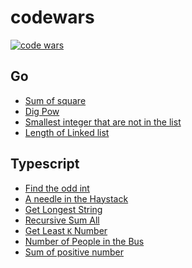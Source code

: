 # codewars

<p>
<a href="https://www.codewars.com/users/WLun001/badges/micro">
        <img src="https://www.codewars.com/users/WLun001/badges/micro"
            alt="code wars"></a>            
</p>

## Go
- [Sum of square](go/sum-square.go)
- [Dig Pow](go/dig-pow.go)
- [Smallest integer that are not in the list](go/smallest-int.go)
- [Length of Linked list](go/linked-list.go)

## Typescript
- [Find the odd int](typescript/src/index.ts#L8-L18)
- [A needle in the Haystack](typescript/src/index.ts#L20-L34)
- [Get Longest String](typescript/src/index.ts#L36-L48)
- [Recursive Sum All](typescript/src/index.ts#L50-L61)
- [Get Least `K` Number](typescript/src/index.ts#L63-L76)
- [Number of People in the Bus](typescript/src/index.ts#L78-L94)
- [Sum of positive number](typescript/src/index.ts#L96-L104)
